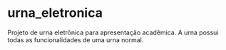 # urna_eletronica
Projeto de urna eletrônica para apresentação acadêmica. A urna possui todas as funcionalidades de uma urna normal. 

